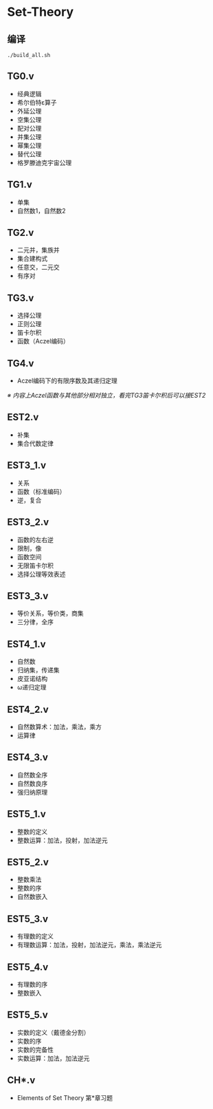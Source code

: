 # Set-Theory

## 编译
```
./build_all.sh
```

## TG0.v
- 经典逻辑
- 希尔伯特ε算子
- 外延公理
- 空集公理
- 配对公理
- 并集公理
- 幂集公理
- 替代公理
- 格罗滕迪克宇宙公理

## TG1.v
- 单集
- 自然数1，自然数2

## TG2.v
- 二元并，集族并
- 集合建构式
- 任意交，二元交
- 有序对

## TG3.v
- 选择公理
- 正则公理
- 笛卡尔积
- 函数（Aczel编码）

## TG4.v
- Aczel编码下的有限序数及其递归定理

*※ 内容上Aczel函数与其他部分相对独立，看完TG3笛卡尔积后可以接EST2*

## EST2.v
- 补集
- 集合代数定律

## EST3_1.v
- 关系
- 函数（标准编码）
- 逆，复合

## EST3_2.v
- 函数的左右逆
- 限制，像
- 函数空间
- 无限笛卡尔积
- 选择公理等效表述

## EST3_3.v
- 等价关系，等价类，商集
- 三分律，全序

## EST4_1.v
- 自然数
- 归纳集，传递集
- 皮亚诺结构
- ω递归定理

## EST4_2.v
- 自然数算术：加法，乘法，乘方
- 运算律

## EST4_3.v
- 自然数全序
- 自然数良序
- 强归纳原理

## EST5_1.v
- 整数的定义
- 整数运算：加法，投射，加法逆元

## EST5_2.v
- 整数乘法
- 整数的序
- 自然数嵌入

## EST5_3.v
- 有理数的定义
- 有理数运算：加法，投射，加法逆元，乘法，乘法逆元

## EST5_4.v
- 有理数的序
- 整数嵌入

## EST5_5.v
- 实数的定义（戴德金分割）
- 实数的序
- 实数的完备性
- 实数运算：加法，加法逆元

## CH*.v
- Elements of Set Theory 第*章习题
